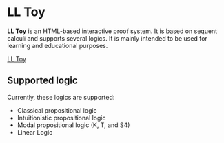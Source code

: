 # LL Toy

<strong>LL Toy</strong> is an HTML-based interactive proof system. It is based on sequent calculi and supports several logics. It is mainly intended to be used for learning and educational purposes.

[LL Toy](http://qnighy.github.io/lltoy/)

## Supported logic

Currently, these logics are supported:

- Classical propositional logic
- Intuitionistic propositional logic
- Modal propositional logic (K, T, and S4)
- Linear Logic


